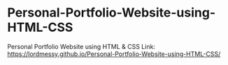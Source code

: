 # Personal-Portfolio-Website-using-HTML-CSS
Personal Portfolio Website using HTML &amp; CSS
Link: https://lordmessy.github.io/Personal-Portfolio-Website-using-HTML-CSS/
